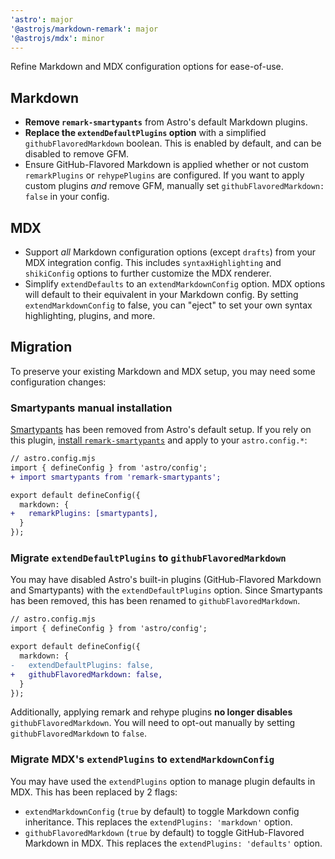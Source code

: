 ```yaml
---
'astro': major
'@astrojs/markdown-remark': major
'@astrojs/mdx': minor
---
```


Refine Markdown and MDX configuration options for ease-of-use.

## Markdown

- **Remove `remark-smartypants`** from Astro's default Markdown plugins.
- **Replace the `extendDefaultPlugins` option** with a simplified `githubFlavoredMarkdown` boolean. This is enabled by default, and can be disabled to remove GFM.
- Ensure GitHub-Flavored Markdown is applied whether or not custom `remarkPlugins` or `rehypePlugins` are configured. If you want to apply custom plugins _and_ remove GFM, manually set `githubFlavoredMarkdown: false` in your config.

## MDX

- Support _all_ Markdown configuration options (except `drafts`) from your MDX integration config. This includes `syntaxHighlighting` and `shikiConfig` options to further customize the MDX renderer.
- Simplify `extendDefaults` to an `extendMarkdownConfig` option. MDX options will default to their equivalent in your Markdown config. By setting `extendMarkdownConfig` to false, you can "eject" to set your own syntax highlighting, plugins, and more.

## Migration

To preserve your existing Markdown and MDX setup, you may need some configuration changes:

### Smartypants manual installation

[Smartypants](https://github.com/silvenon/remark-smartypants) has been removed from Astro's default setup. If you rely on this plugin, [install `remark-smartypants`](https://github.com/silvenon/remark-smartypants#installing) and apply to your `astro.config.*`:

```diff
// astro.config.mjs
import { defineConfig } from 'astro/config';
+ import smartypants from 'remark-smartypants';

export default defineConfig({
  markdown: {
+   remarkPlugins: [smartypants],
  }
});
```

### Migrate `extendDefaultPlugins` to `githubFlavoredMarkdown`

You may have disabled Astro's built-in plugins (GitHub-Flavored Markdown and Smartypants) with the `extendDefaultPlugins` option. Since Smartypants has been removed, this has been renamed to `githubFlavoredMarkdown`.

```diff
// astro.config.mjs
import { defineConfig } from 'astro/config';

export default defineConfig({
  markdown: {
-   extendDefaultPlugins: false,
+   githubFlavoredMarkdown: false,
  }
});
```


Additionally, applying remark and rehype plugins **no longer disables** `githubFlavoredMarkdown`. You will need to opt-out manually by setting `githubFlavoredMarkdown` to `false`.

### Migrate MDX's `extendPlugins` to `extendMarkdownConfig`

You may have used the `extendPlugins` option to manage plugin defaults in MDX. This has been replaced by 2 flags:
- `extendMarkdownConfig` (`true` by default) to toggle Markdown config inheritance. This replaces the `extendPlugins: 'markdown'` option.
- `githubFlavoredMarkdown` (`true` by default) to toggle GitHub-Flavored Markdown in MDX. This replaces the `extendPlugins: 'defaults'` option.
